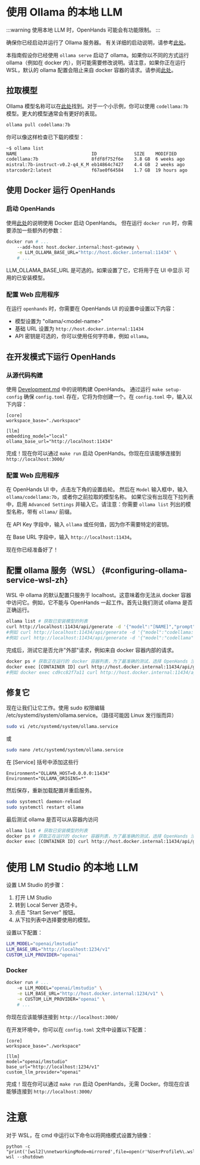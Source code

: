 # 使用 Ollama 的本地 LLM

:::warning
使用本地 LLM 时，OpenHands 可能会有功能限制。
:::

确保你已经启动并运行了 Ollama 服务器。
有关详细的启动说明，请参考[此处](https://github.com/ollama/ollama)。

本指南假设你已经使用 `ollama serve` 启动了 ollama。如果你以不同的方式运行 ollama（例如在 docker 内），则可能需要修改说明。请注意，如果你正在运行 WSL，默认的 ollama 配置会阻止来自 docker 容器的请求。请参阅[此处](#configuring-ollama-service-wsl-zh)。

## 拉取模型

Ollama 模型名称可以在[此处](https://ollama.com/library)找到。对于一个小示例，你可以使用
`codellama:7b` 模型。更大的模型通常会有更好的表现。

```bash
ollama pull codellama:7b
```

你可以像这样检查已下载的模型：

```bash
~$ ollama list
NAME                            ID              SIZE    MODIFIED
codellama:7b                    8fdf8f752f6e    3.8 GB  6 weeks ago
mistral:7b-instruct-v0.2-q4_K_M eb14864c7427    4.4 GB  2 weeks ago
starcoder2:latest               f67ae0f64584    1.7 GB  19 hours ago
```

## 使用 Docker 运行 OpenHands

### 启动 OpenHands
使用[此处](../getting-started)的说明使用 Docker 启动 OpenHands。
但在运行 `docker run` 时，你需要添加一些额外的参数：

```bash
docker run # ...
    --add-host host.docker.internal:host-gateway \
    -e LLM_OLLAMA_BASE_URL="http://host.docker.internal:11434" \
    # ...
```

LLM_OLLAMA_BASE_URL 是可选的。如果设置了它，它将用于在 UI 中显示
可用的已安装模型。


### 配置 Web 应用程序

在运行 `openhands` 时，你需要在 OpenHands UI 的设置中设置以下内容：
- 模型设置为 "ollama/&lt;model-name&gt;"
- 基础 URL 设置为 `http://host.docker.internal:11434`
- API 密钥是可选的，你可以使用任何字符串，例如 `ollama`。


## 在开发模式下运行 OpenHands

### 从源代码构建

使用 [Development.md](https://github.com/All-Hands-AI/OpenHands/blob/main/Development.md) 中的说明构建 OpenHands。
通过运行 `make setup-config` 确保 `config.toml` 存在，它将为你创建一个。在 `config.toml` 中，输入以下内容：

```
[core]
workspace_base="./workspace"

[llm]
embedding_model="local"
ollama_base_url="http://localhost:11434"

```

完成！现在你可以通过 `make run` 启动 OpenHands。你现在应该能够连接到 `http://localhost:3000/`

### 配置 Web 应用程序

在 OpenHands UI 中，点击左下角的设置齿轮。
然后在 `Model` 输入框中，输入 `ollama/codellama:7b`，或者你之前拉取的模型名称。
如果它没有出现在下拉列表中，启用 `Advanced Settings` 并输入它。请注意：你需要 `ollama list` 列出的模型名称，带有 `ollama/` 前缀。

在 API Key 字段中，输入 `ollama` 或任何值，因为你不需要特定的密钥。

在 Base URL 字段中，输入 `http://localhost:11434`。

现在你已经准备好了！

## 配置 ollama 服务（WSL） {#configuring-ollama-service-wsl-zh}

WSL 中 ollama 的默认配置只服务于 localhost。这意味着你无法从 docker 容器中访问它。例如，它不能与 OpenHands 一起工作。首先让我们测试 ollama 是否正确运行。

```bash
ollama list # 获取已安装模型的列表
curl http://localhost:11434/api/generate -d '{"model":"[NAME]","prompt":"hi"}'
#例如 curl http://localhost:11434/api/generate -d '{"model":"codellama:7b","prompt":"hi"}'
#例如 curl http://localhost:11434/api/generate -d '{"model":"codellama","prompt":"hi"}' #如果只有一个，标签是可选的
```

完成后，测试它是否允许"外部"请求，例如来自 docker 容器内部的请求。

```bash
docker ps # 获取正在运行的 docker 容器列表，为了最准确的测试，选择 OpenHands 沙盒容器。
docker exec [CONTAINER ID] curl http://host.docker.internal:11434/api/generate -d '{"model":"[NAME]","prompt":"hi"}'
#例如 docker exec cd9cc82f7a11 curl http://host.docker.internal:11434/api/generate -d '{"model":"codellama","prompt":"hi"}'
```

## 修复它

现在让我们让它工作。使用 sudo 权限编辑 /etc/systemd/system/ollama.service。（路径可能因 Linux 发行版而异）

```bash
sudo vi /etc/systemd/system/ollama.service
```

或

```bash
sudo nano /etc/systemd/system/ollama.service
```

在 [Service] 括号中添加这些行

```
Environment="OLLAMA_HOST=0.0.0.0:11434"
Environment="OLLAMA_ORIGINS=*"
```

然后保存，重新加载配置并重启服务。

```bash
sudo systemctl daemon-reload
sudo systemctl restart ollama
```

最后测试 ollama 是否可以从容器内访问

```bash
ollama list # 获取已安装模型的列表
docker ps # 获取正在运行的 docker 容器列表，为了最准确的测试，选择 OpenHands 沙盒容器。
docker exec [CONTAINER ID] curl http://host.docker.internal:11434/api/generate -d '{"model":"[NAME]","prompt":"hi"}'
```


# 使用 LM Studio 的本地 LLM

设置 LM Studio 的步骤：
1. 打开 LM Studio
2. 转到 Local Server 选项卡。
3. 点击 "Start Server" 按钮。
4. 从下拉列表中选择要使用的模型。


设置以下配置：
```bash
LLM_MODEL="openai/lmstudio"
LLM_BASE_URL="http://localhost:1234/v1"
CUSTOM_LLM_PROVIDER="openai"
```

### Docker

```bash
docker run # ...
    -e LLM_MODEL="openai/lmstudio" \
    -e LLM_BASE_URL="http://host.docker.internal:1234/v1" \
    -e CUSTOM_LLM_PROVIDER="openai" \
    # ...
```

你现在应该能够连接到 `http://localhost:3000/`

在开发环境中，你可以在 `config.toml` 文件中设置以下配置：

```
[core]
workspace_base="./workspace"

[llm]
model="openai/lmstudio"
base_url="http://localhost:1234/v1"
custom_llm_provider="openai"
```

完成！现在你可以通过 `make run` 启动 OpenHands，无需 Docker。你现在应该能够连接到 `http://localhost:3000/`

# 注意

对于 WSL，在 cmd 中运行以下命令以将网络模式设置为镜像：

```
python -c  "print('[wsl2]\nnetworkingMode=mirrored',file=open(r'%UserProfile%\.wslconfig','w'))"
wsl --shutdown
```
